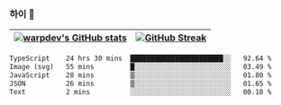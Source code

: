 
### 하이 👋
[![warpdev's GitHub stats](https://github-readme-stats.vercel.app/api?username=warpdev&show_icons=true&theme=vue-dark)](#) |[![GitHub Streak](https://github-readme-streak-stats.herokuapp.com/?user=warpdev&theme=dark)](#)
--- | --- |
<!--START_SECTION:waka-->

```txt
TypeScript    24 hrs 30 mins  ███████████████████████░░   92.64 %
Image (svg)   55 mins         █░░░░░░░░░░░░░░░░░░░░░░░░   03.49 %
JavaScript    28 mins         ▒░░░░░░░░░░░░░░░░░░░░░░░░   01.80 %
JSON          26 mins         ▒░░░░░░░░░░░░░░░░░░░░░░░░   01.65 %
Text          2 mins          ░░░░░░░░░░░░░░░░░░░░░░░░░   00.18 %
```

<!--END_SECTION:waka-->

<!--
**warpdev/warpdev** is a ✨ _special_ ✨ repository because its `README.md` (this file) appears on your GitHub profile.

Here are some ideas to get you started:

- 🔭 I’m currently working on ...
- 🌱 I’m currently learning ...
- 👯 I’m looking to collaborate on ...
- 🤔 I’m looking for help with ...
- 💬 Ask me about ...
- 📫 How to reach me: ...
- 😄 Pronouns: ...
- ⚡ Fun fact: ...
-->
